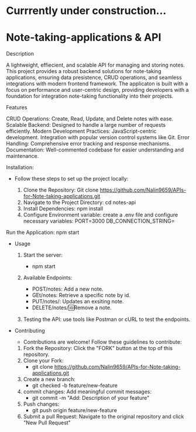 # Currrently under construction...



# Note-taking-applications & API

Description

A lightweight, effiecient, and scalable API for managing and storing notes. This project provides a robust backend solutions for note-taking applications, ensuring data presistence, CRUD operations, and seamless integrations with modern frontend framework.
The applicaton is built with a focus on performance and user-centric design, providing developers with a foundation for integration note-taking functionality into their projects.


Features

CRUD Operations: Create, Read, Update, and Delete notes with ease.
Scalable Backend: Designed to handle a large number of requests efficiently.
Modern Development Practices:
JavaScript-centric development.
Integration with popular version control systems like Git.
Error Handling: Comprehensive error tracking and response mechanisms.
Documentation: Well-commented codebase for easier understanding and maintenance.

Installation:

* Follow these steps to set up the project locally:

  1. Clone the Repository: Git clone https://github.com/Nalin9659/APIs-for-Note-taking-applications.git
  2. Navigate to the Project Directory: cd notes-api
  3. Install Dependencies: npm install
  4. Configure Environment variable: create a .env file and configure necessary 
     variables:  PORT=3000
     DB_CONNECTION_STRING=<Your database connection string>

Run the Application: npm start

* Usage

  1. Start the server:
     - npm start
  2. Available Endpoints:

     - POST/notes: Add a new note.
     - GEt/notes: Retrieve a specific note by id.
     - PUT/notes/: Updates an exsiting note.
     - DELETE/notes/:id:Remove a note.

  3. Testing the API: use tools like Postman or cURL to test the endpoints.


* Contributing
  - Contributions are welcome! Follow these guidelines to contribute:

  1. Fork the Repository: Click the "FORK" button at the top of this repository.
  2. Clone your Fork:
     - git clone https://github.com/Nalin9659/APIs-for-Note-taking-applications.git
  3. Create a new branch:
     - git checked -b feature/new-feature
  4. commit changes: Add meaningful commit messages:
     - git commit -m "Add: Description of your feature" 
  5. Push changes:
     - git push origin feature/new-feature
  6. Submit a pull Request: Navigate to the original repository and click "New Pull Request"
